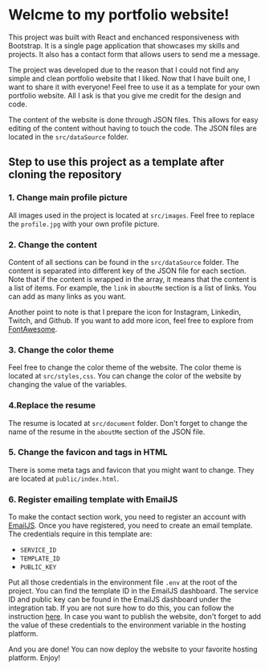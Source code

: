 # Welcme to my portfolio website!

This project was built with React and enchanced responsiveness with Bootstrap. It is a single page application that showcases my skills and projects. It also has a contact form that allows users to send me a message.

The project was developed due to the reason that I could not find any simple and clean portfolio website that I liked. Now that I have built one, I want to share it with everyone! Feel free to use it as a template for your own portfolio website. All I ask is that you give me credit for the design and code.

The content of the website is done through JSON files. This allows for easy editing of the content without having to touch the code. The JSON files are located in the `src/dataSource` folder.

## Step to use this project as a template after cloning the repository

### 1. Change main profile picture

All images used in the project is located at `src/images`. Feel free to replace the `profile.jpg` with your own profile picture.

### 2. Change the content

Content of all sections can be found in the `src/dataSource` folder. The content is separated into different key of the JSON file for each section. Note that if the content is wrapped in the array, it means that the content is a list of items. For example, the `link` in `aboutMe` section is a list of links. You can add as many links as you want.

Another point to note is that I prepare the icon for Instagram, Linkedin, Twitch, and Github. If you want to add more icon, feel free to explore from [FontAwesome](https://fontawesome.com/icons).

### 3. Change the color theme

Feel free to change the color theme of the website. The color theme is located at `src/styles,css`. You can change the color of the website by changing the value of the variables.

### 4.Replace the resume

The resume is located at `src/document` folder. Don't forget to change the name of the resume in the `aboutMe` section of the JSON file.

### 5. Change the favicon and tags in HTML

There is some meta tags and favicon that you might want to change. They are located at `public/index.html`.

### 6. Register emailing template with EmailJS

To make the contact section work, you need to register an account with [EmailJS](https://www.emailjs.com/). Once you have registered, you need to create an email template. The credentials require in this template are:

- `SERVICE_ID`
- `TEMPLATE_ID`
- `PUBLIC_KEY`

Put all those credentials in the environment file `.env` at the root of the project. You can find the template ID in the EmailJS dashboard. The service ID and public key can be found in the EmailJS dashboard under the integration tab. If you are not sure how to do this, you can follow the instruction [here](https://www.emailjs.com/docs/tutorial/overview/). In case you want to publish the website, don't forget to add the value of these credentials to the environment variable in the hosting platform.

And you are done! You can now deploy the website to your favorite hosting platform. Enjoy!
